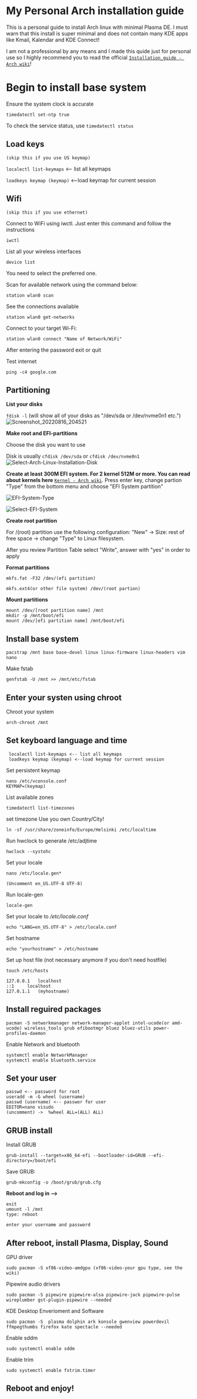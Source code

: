 # My Personal Arch installation guide

This is a personal guide to install Arch linux with minimal Plasma DE. I must warn that this install is super minimal and does not contain many KDE apps like Kmail, Kalendar and KDE Connect!

I am not a professional by any means and I made this quide just for personal use so I highly recommend you to read the official [`Installation_guide - Arch wiki`](https://wiki.archlinux.org/index.php/Installation_guide)!





# Begin to install base system

Ensure the system clock is accurate

```
timedatectl set-ntp true
```

To check the service status, use `timedatectl status`

## Load keys
`(skip this if you use US keymap)`

`localectl list-keymaps` <\-\- list all keymaps

`loadkeys keymap (keymap)` <--load keymap for current session

## Wifi
`(skip this if you use ethernet)`

Connect to WiFi using iwctl. Just enter this command and follow the instructions

```
iwctl
```

List all your wireless interfaces

```
device list
```

You need to select the preferred one.

Scan for available network using the command below:

```
station wlan0 scan
```

See the connections available

```
station wlan0 get-networks
```

Connect to your target Wi-Fi:

```
station wlan0 connect "Name of Network/WiFi"
```

After entering the password
exit or quit

Test internet

```
ping -c4 google.com
```

## Partitioning

**List your disks**

`fdisk -l` (will show all of your disks as "/dev/sda or /dev/nvme0n1 etc.")
![Screenshot_20220816_204521](https://user-images.githubusercontent.com/95308907/184945038-16875f8b-dd70-459e-91ee-82784ae5caa3.png)

**Make root and EFI-partitions**

Choose the disk you want to use

Disk is usually `cfdisk /dev/sda` or `cfdisk /dev/nvme0n1`
![Select-Arch-Linux-Installation-Disk](https://user-images.githubusercontent.com/95308907/184943576-cea39914-feac-4672-8f0e-3467130a27dd.png)

**Create at least 300M EFI system. For 2 kernel 512M or more. You can read about kernels here** 
[`Kernel - Arch wiki`](https://wiki.archlinux.org/title/Kernel).
Press enter key, change partion "Type" from the bottom menu and choose "EFI System partition"

![EFI-System-Type](https://user-images.githubusercontent.com/95308907/184942340-c3c32914-614c-4c08-97bd-5d6dd4e77adb.png)


![Select-EFI-System](https://user-images.githubusercontent.com/95308907/184942636-c29c7650-8b30-4424-bda7-2fdd57efbe11.png)


**Create root partition**

For /(root) partition use the following configuration: "New" -> Size: rest of free space -> change "Type" to Linux filesystem.

After you review Partition Table select "Write", answer with "yes" in order to apply


**Format partitions**

```
mkfs.fat -F32 /dev/(efi partition)
```
```
mkfs.ext4(or other file system) /dev/(root partion)
```

**Mount partitions**

```
mount /dev/[root partition name] /mnt
mkdir -p /mnt/boot/efi
mount /dev/[efi partition name] /mnt/boot/efi
```

## Install base system

```
pacstrap /mnt base base-devel linux linux-firmware linux-headers vim nano
```

Make fstab

```
genfstab -U /mnt >> /mnt/etc/fstab
```

## Enter your systen using chroot


Chroot your system

```
arch-chroot /mnt
```


## Set keyboard language and time

```
 localectl list-keymaps <-- list all keymaps
 loadkeys keymap (keymap) <--load keymap for current session
```


Set persistent keymap

```
nano /etc/vconsole.conf
KEYMAP=(keymap)
```


List available zones

```
timedatectl list-timezones
```

set timezone
Use you own Country/City!

```
ln -sf /usr/share/zoneinfo/Europe/Helsinki /etc/localtime
```


Run hwclock to generate /etc/adjtime

```
hwclock --systohc
```


Set your locale

```
nano /etc/locale.gen*
```

```
(Uncomment en_US.UTF-8 UTF-8)
```

Run locale-gen
```
locale-gen
```
Set your locale to
*/etc/locale.conf*
```
echo "LANG=en_US.UTF-8" > /etc/locale.conf
```


Set hostname
```
echo "yourhostname" > /etc/hostname
```


Set up host file (not necessary anymore if you don't need hostfile)
```
touch /etc/hosts
```
```
127.0.0.1	localhost
::1		localhost
127.0.1.1	(myhostname)
```


## Install reguired packages

```
pacman -S networkmanager network-manager-applet intel-ucode(or amd-ucode) wireless_tools grub efibootmgr bluez bluez-utils power-profiles-daemon
```

Enable Network and bluetooth

```
systemctl enable NetworkManager
systemctl enable bluetooth.service
```


## Set your user

```
passwd <-- password for root
useradd -m -G wheel (username)
passwd (username) <-- passwor for user
EDITOR=nano visudo
(uncomment) ->  %wheel ALL=(ALL) ALL)
```


## GRUB install

Install GRUB

```
grub-install --target=x86_64-efi --bootloader-id=GRUB --efi-directory=/boot/efi
```

Save GRUB:

```
grub-mkconfig -o /boot/grub/grub.cfg
```


**Reboot and log in -->**
```
exit
umount -l /mnt
type: reboot

enter your username and password
```

## After reboot, install Plasma, Display, Sound

GPU driver

```
sudo pacman -S xf86-video-amdgpu (xf86-video-your gpu type, see the wiki)
```

Pipewire audio drivers

```
sudo pacman -S pipewire pipewire-alsa pipewire-jack pipewire-pulse wireplumber gst-plugin-pipewire --needed
```

KDE Desktop Enverioment and Software

```
sudo pacman -S  plasma dolphin ark konsole gwenview powerdevil ffmpegthumbs firefox kate spectacle --needed
```

Enable sddm

```
sudo systemctl enable sddm
```

Enable trim

```
sudo systemctl enable fstrim.timer
```
## Reboot and enjoy!
